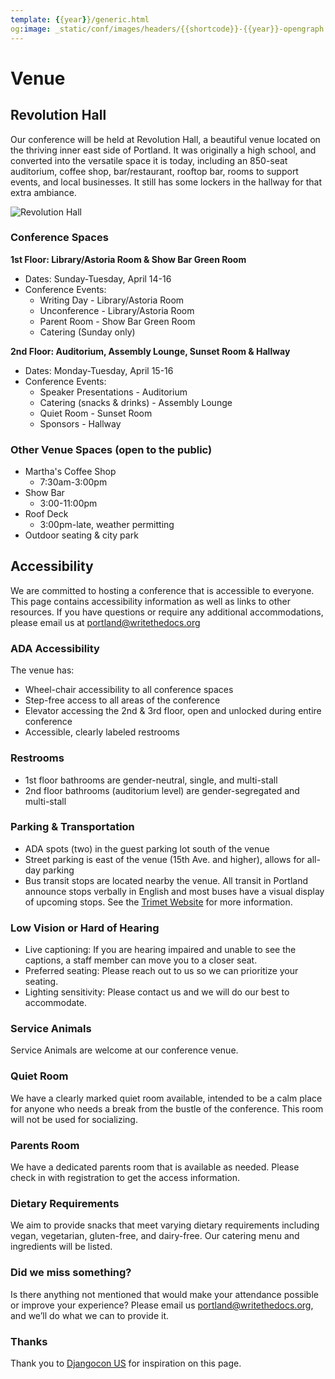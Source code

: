 ```yaml
---
template: {{year}}/generic.html
og:image: _static/conf/images/headers/{{shortcode}}-{{year}}-opengraph.jpg
---
```


Venue
=========

Revolution Hall 
--------------------

Our conference will be held at Revolution Hall, a beautiful venue located on the thriving inner east side of Portland. It was originally a high school, and converted into the versatile space it is today, including an 850-seat auditorium, coffee shop, bar/restaurant, rooftop bar, rooms to support events, and local businesses. It still has some lockers in the hallway for that extra ambiance. 

![Revolution Hall](/_static/conf/images/pics/rev-hall-outside.jpg)

### Conference Spaces

**1st Floor: Library/Astoria Room & Show Bar Green Room**

* Dates: Sunday-Tuesday, April 14-16
* Conference Events: 
    * Writing Day - Library/Astoria Room
    * Unconference - Library/Astoria Room
    * Parent Room - Show Bar Green Room
    * Catering (Sunday only)

**2nd Floor: Auditorium, Assembly Lounge, Sunset Room & Hallway**

* Dates: Monday-Tuesday, April 15-16
* Conference Events: 
    * Speaker Presentations - Auditorium
    * Catering (snacks & drinks) - Assembly Lounge
    * Quiet Room - Sunset Room
    * Sponsors - Hallway 

### Other Venue Spaces (open to the public)

* Martha's Coffee Shop
    * 7:30am-3:00pm
* Show Bar 
    * 3:00-11:00pm
* Roof Deck 
    * 3:00pm-late, weather permitting
* Outdoor seating & city park


Accessibility
--------------------

We are committed to hosting a conference that is accessible to everyone. This page contains accessibility information as well as links to other resources. If you have questions or require any additional accommodations, please email us at portland@writethedocs.org

### ADA Accessibility

The venue has: 

* Wheel-chair accessibility to all conference spaces
* Step-free access to all areas of the conference
* Elevator accessing the 2nd & 3rd floor, open and unlocked during entire conference
* Accessible, clearly labeled restrooms

### Restrooms

* 1st floor bathrooms are gender-neutral, single, and multi-stall
* 2nd floor bathrooms (auditorium level) are gender-segregated and multi-stall 

### Parking & Transportation

* ADA spots (two) in the guest parking lot south of the venue
* Street parking is east of the venue (15th Ave. and higher), allows for all-day parking
*  Bus transit stops are located nearby the venue. All transit in Portland announce stops verbally in English and most buses have a visual display of upcoming stops. See the [Trimet Website](https://trimet.org/access/index.htm) for more information.

### Low Vision or Hard of Hearing

* Live captioning: If you are hearing impaired and unable to see the captions, a staff member can move you to a closer seat.
* Preferred seating: Please reach out to us so we can prioritize your seating. 
* Lighting sensitivity: Please contact us and we will do our best to accommodate. 


### Service Animals

Service Animals are welcome at our conference venue.

### Quiet Room

We have a clearly marked quiet room available, intended to be a calm place for anyone who needs a break from the bustle of the conference. This room will not be used for socializing.

### Parents Room

We have a dedicated parents room that is available as needed. Please check in with registration to get the access information.

### Dietary Requirements

We aim to provide snacks that meet varying dietary requirements including vegan, vegetarian, gluten-free, and dairy-free. Our catering menu and ingredients will be listed.

### Did we miss something?

Is there anything not mentioned that would make your attendance possible or improve your experience? Please email us portland@writethedocs.org, and we’ll do what we can to provide it.

### Thanks

Thank you to [Djangocon US](https://2015.djangocon.us/) for inspiration on this page.